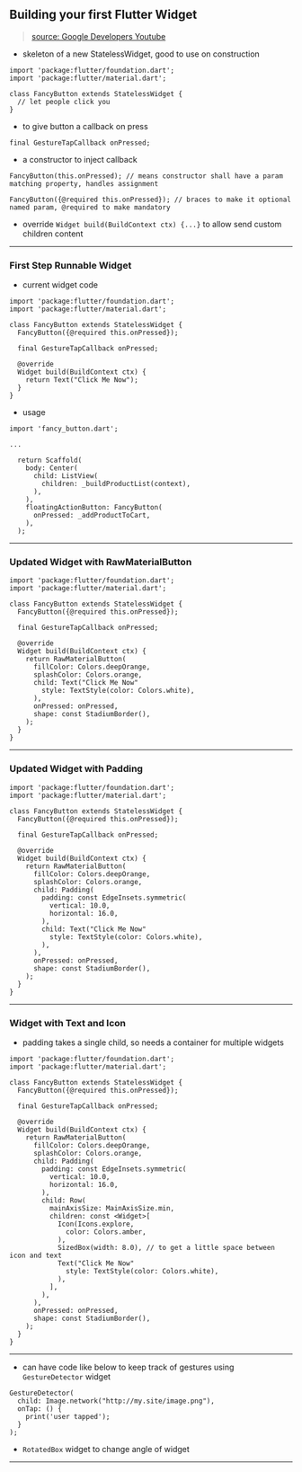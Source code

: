 
## Building your first Flutter Widget

> [source: Google Developers Youtube](https://www.youtube.com/watch?v=W1pNjxmNHNQ)

* skeleton of a new StatelessWidget, good to use on construction

```
import 'package:flutter/foundation.dart';
import 'package:flutter/material.dart';

class FancyButton extends StatelessWidget {
  // let people click you
}
```

* to give button a callback on press

```
final GestureTapCallback onPressed;
```

* a constructor to inject callback

```
FancyButton(this.onPressed); // means constructor shall have a param matching property, handles assignment

FancyButton({@required this.onPressed}); // braces to make it optional named param, @required to make mandatory
```

* override `Widget build(BuildContext ctx) {...}` to allow send custom children content

---

### First Step Runnable Widget

* current widget code

```
import 'package:flutter/foundation.dart';
import 'package:flutter/material.dart';

class FancyButton extends StatelessWidget {
  FancyButton({@required this.onPressed});

  final GestureTapCallback onPressed;

  @override
  Widget build(BuildContext ctx) {
    return Text("Click Me Now");
  }
}
```

* usage

```
import 'fancy_button.dart';

...

  return Scaffold(
    body: Center(
      child: ListView(
        children: _buildProductList(context),
      ),
    ),
    floatingActionButton: FancyButton(
      onPressed: _addProductToCart,
    ),
  );
```

---

### Updated Widget with RawMaterialButton

```
import 'package:flutter/foundation.dart';
import 'package:flutter/material.dart';

class FancyButton extends StatelessWidget {
  FancyButton({@required this.onPressed});

  final GestureTapCallback onPressed;

  @override
  Widget build(BuildContext ctx) {
    return RawMaterialButton(
      fillColor: Colors.deepOrange,
      splashColor: Colors.orange,
      child: Text("Click Me Now"
        style: TextStyle(color: Colors.white),
      ),
      onPressed: onPressed,
      shape: const StadiumBorder(),
    );
  }
}
```

---

### Updated Widget with Padding

```
import 'package:flutter/foundation.dart';
import 'package:flutter/material.dart';

class FancyButton extends StatelessWidget {
  FancyButton({@required this.onPressed});

  final GestureTapCallback onPressed;

  @override
  Widget build(BuildContext ctx) {
    return RawMaterialButton(
      fillColor: Colors.deepOrange,
      splashColor: Colors.orange,
      child: Padding(
        padding: const EdgeInsets.symmetric(
          vertical: 10.0,
          horizontal: 16.0,
        ),
        child: Text("Click Me Now"
          style: TextStyle(color: Colors.white),
        ),
      ),
      onPressed: onPressed,
      shape: const StadiumBorder(),
    );
  }
}
```

---

### Widget with Text and Icon

* padding takes a single child, so needs a container for multiple widgets

```
import 'package:flutter/foundation.dart';
import 'package:flutter/material.dart';

class FancyButton extends StatelessWidget {
  FancyButton({@required this.onPressed});

  final GestureTapCallback onPressed;

  @override
  Widget build(BuildContext ctx) {
    return RawMaterialButton(
      fillColor: Colors.deepOrange,
      splashColor: Colors.orange,
      child: Padding(
        padding: const EdgeInsets.symmetric(
          vertical: 10.0,
          horizontal: 16.0,
        ),
        child: Row(
          mainAxisSize: MainAxisSize.min,
          children: const <Widget>[
            Icon(Icons.explore,
              color: Colors.amber,
            ),
            SizedBox(width: 8.0), // to get a little space between icon and text
            Text("Click Me Now"
              style: TextStyle(color: Colors.white),
            ),
          ],
        ),
      ),
      onPressed: onPressed,
      shape: const StadiumBorder(),
    );
  }
}
```

---

* can have code like below to keep track of gestures using `GestureDetector` widget

```
GestureDetector(
  child: Image.network("http://my.site/image.png"),
  onTap: () {
    print('user tapped');
  }
);
```

* `RotatedBox` widget to change angle of widget

---
